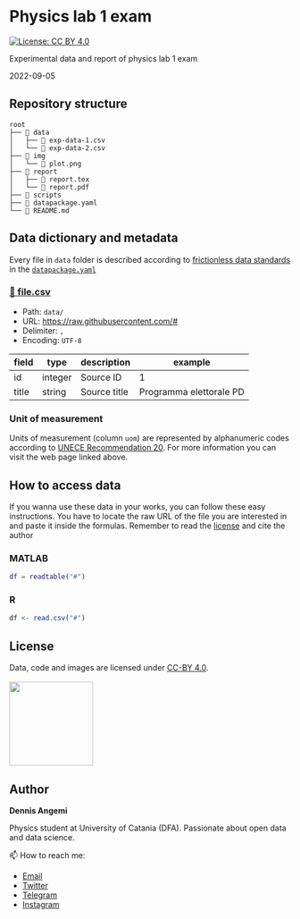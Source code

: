 # Physics lab 1 exam
[![License: CC BY 4.0](https://img.shields.io/badge/License-CC%20BY%204.0-lightgrey.svg)](https://creativecommons.org/licenses/by/4.0/)

Experimental data and report of physics lab 1 exam

2022-09-05

## Repository structure
```
root
├── 📂 data
│   ├── 📄 exp-data-1.csv
│   └── 📄 exp-data-2.csv
├── 📂 img
│   └── 📄 plot.png
├── 📂 report
│   ├── 📄 report.tex
│   └── 📄 report.pdf
├── 📂 scripts
├── 📄 datapackage.yaml
└── 📄 README.md
```

## Data dictionary and metadata

Every file in `data` folder is described according to [frictionless data standards](https://frictionlessdata.io/standards/) in the [`datapackage.yaml`](https://github.com/indecis-it/data/blob/main/datapackage.yaml)

### [📄 file.csv](#)

- Path: `data/`
- URL: https://raw.githubusercontent.com/#
- Delimiter: `,`
- Encoding: `UTF-8`

field | type | description | example
-- | -- | -- | --
id | integer | Source ID | 1
title | string | Source title | Programma elettorale PD

### Unit of measurement
Units of measurement (column `uom`) are represented by alphanumeric codes according to [UNECE Recommendation 20](https://datahub.io/core/unece-units-of-measure). For more information you can visit the web page linked above.

## How to access data
If you wanna use these data in your works, you can follow these easy instructions. You have to locate the raw URL of the file you are interested in and paste it inside the formulas. Remember to read the [license](#license) and cite the author

### MATLAB
```matlab
df = readtable("#")
```

### R
```r
df <- read.csv("#")
```

## License
Data, code and images are licensed under [CC-BY 4.0](https://creativecommons.org/licenses/by/4.0/). <br> <br>
<a href="https://creativecommons.org/licenses/by/4.0/"><img src="https://mirrors.creativecommons.org/presskit/buttons/88x31/png/by.png" width="150"/></a>

## Author
**Dennis Angemi**

Physics student at University of Catania (DFA). Passionate about open data and data science.

📫 How to reach me:
  - [Email](mailto:dennisangemi@gmail.com)
  - [Twitter](https://twitter.com/dennisangemi)
  - [Telegram](https://t.me/dennisangemi)
  - [Instagram](http://instagram.com/dennisangemi)
